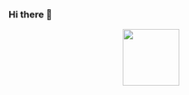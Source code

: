 ### Hi there 👋
<div id="header" align="center">
  <img src="[https://giphy.com/gifs/1jps-castlevania-2zozesWYmwaC0n3Nzz](https://media.giphy.com/media/2zozesWYmwaC0n3Nzz/giphy.gif)" width="100"/>
</div>



<!--
**927-Striletchi-Vlad/927-Striletchi-Vlad** is a ✨ _special_ ✨ repository because its `README.md` (this file) appears on your GitHub profile.

Here are some ideas to get you started:

- 🔭 I’m currently working on ...
- 🌱 I’m currently learning ...
- 👯 I’m looking to collaborate on ...
- 🤔 I’m looking for help with ...
- 💬 Ask me about ...
- 📫 How to reach me: ...
- 😄 Pronouns: ...
- ⚡ Fun fact: ...
-->
